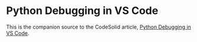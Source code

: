 # Python Debugging in VS Code

This is the companion source to the CodeSolid article, [Python Debugging in VS Code](https://codesolid.com/debugging-python-in-vs-code/).